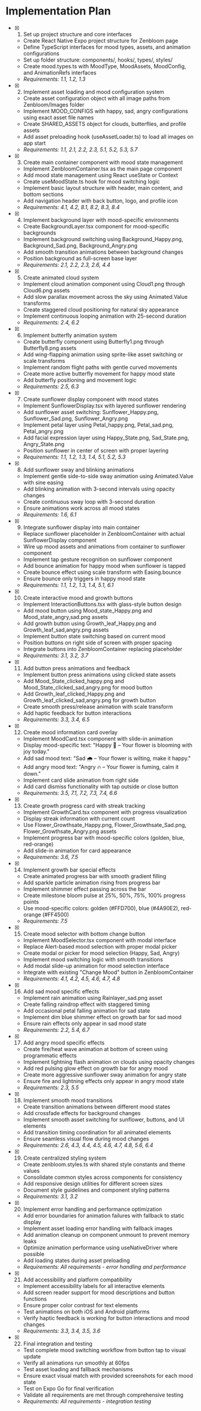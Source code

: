 # Implementation Plan

- [x] 1. Set up project structure and core interfaces
  - Create React Native Expo project structure for Zenbloom page
  - Define TypeScript interfaces for mood types, assets, and animation configurations
  - Set up folder structure: components/, hooks/, types/, styles/
  - Create mood.types.ts with MoodType, MoodAssets, MoodConfig, and AnimationRefs interfaces
  - _Requirements: 1.1, 1.2, 1.3_

- [x] 2. Implement asset loading and mood configuration system
  - Create asset configuration object with all image paths from Zenbloom/Images folder
  - Implement MOOD_CONFIGS with happy, sad, angry configurations using exact asset file names
  - Create SHARED_ASSETS object for clouds, butterflies, and profile assets
  - Add asset preloading hook (useAssetLoader.ts) to load all images on app start
  - _Requirements: 1.1, 2.1, 2.2, 2.3, 5.1, 5.2, 5.3, 5.7_

- [x] 3. Create main container component with mood state management
  - Implement ZenbloomContainer.tsx as the main page component
  - Add mood state management using React useState or Context
  - Create useMoodState.ts hook for mood switching logic
  - Implement basic layout structure with header, main content, and bottom sections
  - Add navigation header with back button, logo, and profile icon
  - _Requirements: 4.1, 4.2, 8.1, 8.2, 8.3, 8.4_

- [x] 4. Implement background layer with mood-specific environments
  - Create BackgroundLayer.tsx component for mood-specific backgrounds
  - Implement background switching using Background_Happy.png, Background_Sad.png, Background_Angry.png
  - Add smooth transition animations between background changes
  - Position background as full-screen base layer
  - _Requirements: 2.1, 2.2, 2.3, 2.6, 4.4_

- [x] 5. Create animated cloud system
  - Implement cloud animation component using Cloud1.png through Cloud6.png assets
  - Add slow parallax movement across the sky using Animated.Value transforms
  - Create staggered cloud positioning for natural sky appearance
  - Implement continuous looping animation with 25-second duration
  - _Requirements: 2.4, 6.2_

- [x] 6. Implement butterfly animation system
  - Create butterfly component using Butterfly1.png through Butterfly8.png assets
  - Add wing-flapping animation using sprite-like asset switching or scale transforms
  - Implement random flight paths with gentle curved movements
  - Create more active butterfly movement for happy mood state
  - Add butterfly positioning and movement logic
  - _Requirements: 2.5, 6.3_

- [x] 7. Create sunflower display component with mood states
  - Implement SunflowerDisplay.tsx with layered sunflower rendering
  - Add sunflower asset switching: Sunflower_Happy.png, Sunflower_Sad.png, Sunflower_Angry.png
  - Implement petal layer using Petal_happy.png, Petal_sad.png, Petal_angry.png
  - Add facial expression layer using Happy_State.png, Sad_State.png, Angry_State.png
  - Position sunflower in center of screen with proper layering
  - _Requirements: 1.1, 1.2, 1.3, 1.4, 5.1, 5.2, 5.3_

- [x] 8. Add sunflower sway and blinking animations
  - Implement gentle side-to-side sway animation using Animated.Value with sine easing
  - Add blinking animation with 3-second intervals using opacity changes
  - Create continuous sway loop with 3-second duration
  - Ensure animations work across all mood states
  - _Requirements: 1.6, 6.1_

- [x] 9. Integrate sunflower display into main container
  - Replace sunflower placeholder in ZenbloomContainer with actual SunflowerDisplay component
  - Wire up mood assets and animations from container to sunflower component
  - Implement tap gesture recognition on sunflower component
  - Add bounce animation for happy mood when sunflower is tapped
  - Create bounce effect using scale transform with Easing.bounce
  - Ensure bounce only triggers in happy mood state
  - _Requirements: 1.1, 1.2, 1.3, 1.4, 5.1, 6.1_

- [x] 10. Create interactive mood and growth buttons
  - Implement InteractionButtons.tsx with glass-style button design
  - Add mood button using Mood_state_Happy.png and Mood_state_angry,sad.png assets
  - Add growth button using Growth_leaf_Happy.png and Growth_leaf_sad,angry.png assets
  - Implement button state switching based on current mood
  - Position buttons on right side of screen with proper spacing
  - Integrate buttons into ZenbloomContainer replacing placeholder
  - _Requirements: 3.1, 3.2, 3.7_

- [x] 11. Add button press animations and feedback
  - Implement button press animations using clicked state assets
  - Add Mood_State_clicked_happy.png and Mood_State_clicked_sad,angry.png for mood button
  - Add Growth_leaf_clicked_Happy.png and Growth_leaf_clicked_sad,angry.png for growth button
  - Create smooth press/release animation with scale transform
  - Add haptic feedback for button interactions
  - _Requirements: 3.3, 3.4, 6.5_

- [x] 12. Create mood information card overlay
  - Implement MoodCard.tsx component with slide-in animation
  - Display mood-specific text: "Happy 🌼 – Your flower is blooming with joy today."
  - Add sad mood text: "Sad 🌧️ – Your flower is wilting, make it happy."
  - Add angry mood text: "Angry 🔥 – Your flower is fuming, calm it down."
  - Implement card slide animation from right side
  - Add card dismiss functionality with tap outside or close button
  - _Requirements: 3.5, 7.1, 7.2, 7.3, 7.4, 6.6_

- [x] 13. Create growth progress card with streak tracking
  - Implement GrowthCard.tsx component with progress visualization
  - Display streak information with current count
  - Use Flower_Growthsate_Happy.png, Flower_Growthsate_Sad.png, Flower_Growthsate_Angry.png assets
  - Implement progress bar with mood-specific colors (golden, blue, red-orange)
  - Add slide-in animation for card appearance
  - _Requirements: 3.6, 7.5_

- [x] 14. Implement growth bar special effects
  - Create animated progress bar with smooth gradient filling
  - Add sparkle particle animation rising from progress bar
  - Implement shimmer effect passing across the bar
  - Create milestone bloom pulse at 25%, 50%, 75%, 100% progress points
  - Use mood-specific colors: golden (#FFD700), blue (#4A90E2), red-orange (#FF4500)
  - _Requirements: 7.5_

- [x] 15. Create mood selector with bottom change button
  - Implement MoodSelector.tsx component with modal interface
  - Replace Alert-based mood selection with proper modal picker
  - Create modal or picker for mood selection (Happy, Sad, Angry)
  - Implement mood switching logic with smooth transitions
  - Add modal slide-up animation for mood selection interface
  - Integrate with existing "Change Mood" button in ZenbloomContainer
  - _Requirements: 4.1, 4.2, 4.5, 4.6, 4.7, 4.8_

- [x] 16. Add sad mood specific effects
  - Implement rain animation using Rainlayer_sad.png asset
  - Create falling raindrop effect with staggered timing
  - Add occasional petal falling animation for sad state
  - Implement dim blue shimmer effect on growth bar for sad mood
  - Ensure rain effects only appear in sad mood state
  - _Requirements: 2.2, 5.4, 6.7_

- [x] 17. Add angry mood specific effects
  - Create fire/heat wave animation at bottom of screen using programmatic effects
  - Implement lightning flash animation on clouds using opacity changes
  - Add red pulsing glow effect on growth bar for angry mood
  - Create more aggressive sunflower sway animation for angry state
  - Ensure fire and lightning effects only appear in angry mood state
  - _Requirements: 2.3, 5.5_

- [x] 18. Implement smooth mood transitions
  - Create transition animations between different mood states
  - Add crossfade effects for background changes
  - Implement smooth asset switching for sunflower, buttons, and UI elements
  - Add transition timing coordination for all animated elements
  - Ensure seamless visual flow during mood changes
  - _Requirements: 2.6, 4.3, 4.4, 4.5, 4.6, 4.7, 4.8, 5.6, 6.4_

- [x] 19. Create centralized styling system
  - Create zenbloom.styles.ts with shared style constants and theme values
  - Consolidate common styles across components for consistency
  - Add responsive design utilities for different screen sizes
  - Document style guidelines and component styling patterns
  - _Requirements: 3.1, 3.2_

- [x] 20. Implement error handling and performance optimization
  - Add error boundaries for animation failures with fallback to static display
  - Implement asset loading error handling with fallback images
  - Add animation cleanup on component unmount to prevent memory leaks
  - Optimize animation performance using useNativeDriver where possible
  - Add loading states during asset preloading
  - _Requirements: All requirements - error handling and performance_

- [x] 21. Add accessibility and platform compatibility
  - Implement accessibility labels for all interactive elements
  - Add screen reader support for mood descriptions and button functions
  - Ensure proper color contrast for text elements
  - Test animations on both iOS and Android platforms
  - Verify haptic feedback is working for button interactions and mood changes
  - _Requirements: 3.3, 3.4, 3.5, 3.6_

- [x] 22. Final integration and testing
  - Test complete mood switching workflow from button tap to visual update
  - Verify all animations run smoothly at 60fps
  - Test asset loading and fallback mechanisms
  - Ensure exact visual match with provided screenshots for each mood state
  - Test on Expo Go for final verification
  - Validate all requirements are met through comprehensive testing
  - _Requirements: All requirements - integration testing_